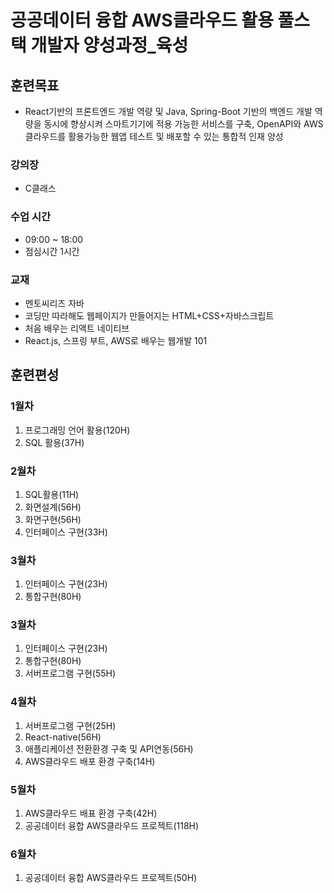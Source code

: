 # 공공데이터 융합 AWS클라우드 활용 풀스택 개발자 양성과정_육성
## 훈련목표
- React기반의 프론트엔드 개발 역량 및 Java, Spring-Boot 기반의 백엔드 개발 역량을 동시에 향상시켜 스마트기기에 적용 가능한 서비스를 구축, OpenAPI와 AWS클라우드를 활용가능한 웹앱 테스트 및 배포할 수 있는 통합적 인재 양성

### 강의장 
- C클래스

### 수업 시간
- 09:00 ~ 18:00
- 점심시간 1시간

### 교재
- 멘토씨리즈 자바
- 코딩만 따라해도 웹페이지가 만들어지는 HTML+CSS+자바스크립트
- 처음 배우는 리액트 네이티브
- React.js, 스프링 부트, AWS로 배우는 웹개발 101

## 훈련편성

### 1월차
1. 프로그래밍 언어 활용(120H)
2. SQL 활용(37H)

### 2월차
1. SQL활용(11H)
2. 화면설계(56H)
3. 화면구현(56H)
4. 인터페이스 구현(33H)

### 3월차
1. 인터페이스 구현(23H)
2. 통합구현(80H)

### 3월차
1. 인터페이스 구현(23H)
2. 통합구현(80H)
3. 서버프로그램 구현(55H)

### 4월차
1. 서버프로그램 구현(25H)
2. React-native(56H)
3. 애플리케이션 전환환경 구축 및 API연동(56H)
4. AWS클라우드 배포 환경 구축(14H)

### 5월차
1. AWS클라우드 배표 환경 구축(42H)
2. 공공데이터 융합 AWS클라우드 프로젝트(118H)

### 6월차
1. 공공데이터 융합 AWS클라우드 프로젝트(50H)
